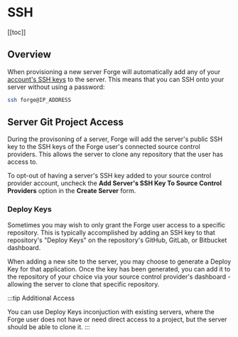 # SSH

[[toc]]

## Overview

When provisioning a new server Forge will automatically add any of your [account's SSH keys](/1.0/accounts/ssh.html) to the server. This means that you can SSH onto your server without using a password:

```bash
ssh forge@IP_ADDRESS
```

## Server Git Project Access

During the provisoning of a server, Forge will add the server's public SSH key to the SSH keys of the Forge user's connected source control providers. This allows the server to clone any repository that the user has access to.

To opt-out of having a server's SSH key added to your source control provider account, uncheck the **Add Server's SSH Key To Source Control Providers** option in the **Create Server** form.

### Deploy Keys

Sometimes you may wish to only grant the Forge user access to a specific repository. This is typically accomplished by adding an SSH key to that repository's "Deploy Keys" on the repository's GitHub, GitLab, or Bitbucket dashboard.

When adding a new site to the server, you may choose to generate a Deploy Key for that application. Once the key has been generated, you can add it to the repository of your choice via your source control provider's dashboard - allowing the server to clone that specific repository.

:::tip Additional Access

You can use Deploy Keys inconjuction with existing servers, where the Forge user does not have or need direct access to a project, but the server should be able to clone it.
:::